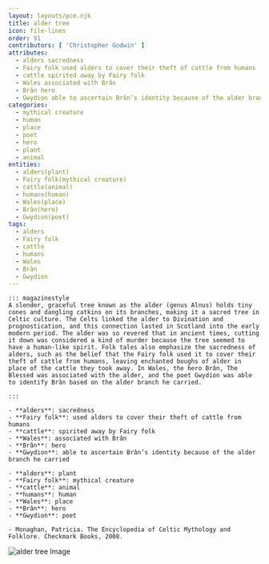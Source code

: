 ```yaml
---
layout: layouts/pce.njk
title: alder tree
icon: file-lines
order: 91
contributors: [ 'Christopher Godwin' ]
attributes:
  - alders sacredness
  - Fairy folk used alders to cover their theft of cattle from humans
  - cattle spirited away by Fairy folk
  - Wales associated with Brân
  - Brân hero
  - Gwydion able to ascertain Brân’s identity because of the alder branch he carried
categories:
  - mythical creature
  - human
  - place
  - poet
  - hero
  - plant
  - animal
entities:
  - alders(plant)
  - Fairy folk(mythical creature)
  - cattle(animal)
  - humans(human)
  - Wales(place)
  - Brân(hero)
  - Gwydion(poet)
tags:
  - alders
  - Fairy folk
  - cattle
  - humans
  - Wales
  - Brân
  - Gwydion
---
```

``` tab [group1:Info]
::: magazinestyle
A slender, graceful tree known as the alder (genus Alnus) holds tiny cones and dangling catkins on its branches, making it a sacred tree in Celtic culture. The Celts linked the alder to Divination and prognostication, and this connection lasted in Scotland into the early modern period. The alder was so revered that in ancient times, cutting it down was considered a kind of murder because the tree seemed to have a human-like spirit. Folk tales also emphasize the sacredness of alders, such as the belief that the Fairy folk used it to cover their theft of cattle from humans, leaving enchanted boughs of alder in place of the cattle they took away. In Wales, the hero Brân, The Blessed was associated with the alder, and the poet Gwydion was able to identify Brân based on the alder branch he carried.

:::
```
``` tab [group1:Attributes]
- **alders**: sacredness
- **Fairy folk**: used alders to cover their theft of cattle from humans
- **cattle**: spirited away by Fairy folk
- **Wales**: associated with Brân
- **Brân**: hero
- **Gwydion**: able to ascertain Brân’s identity because of the alder branch he carried
```
``` tab [group1:Entities]
- **alders**: plant
- **Fairy folk**: mythical creature
- **cattle**: animal
- **humans**: human
- **Wales**: place
- **Brân**: hero
- **Gwydion**: poet
```
``` tab [group1:Sources]
- Monaghan, Patricia. The Encyclopedia of Celtic Mythology and Folklore. Checkmark Books, 2008.
```
![alder tree Image](['https://upload.wikimedia.org/wikipedia/commons/thumb/0/0e/Alnus_distribution.svg/1200px-Alnus_distribution.svg.png'])
